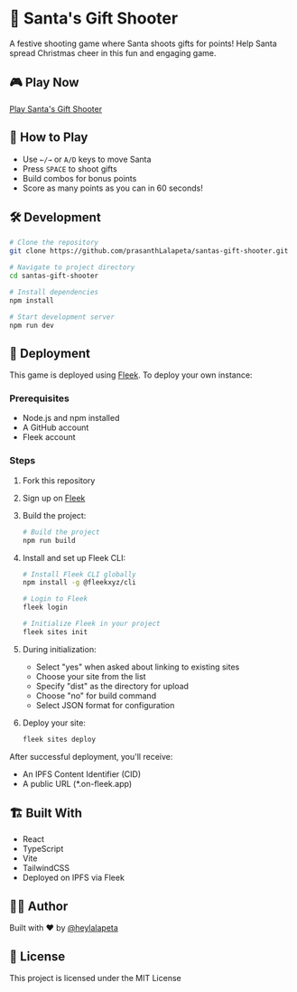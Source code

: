 # 🎅 Santa's Gift Shooter

A festive shooting game where Santa shoots gifts for points! Help Santa spread Christmas cheer in this fun and engaging game.

## 🎮 Play Now

[Play Santa's Gift Shooter](https://santas-gift-shooter.on-fleek.app/)

## 🎯 How to Play

- Use `←/→` or `A/D` keys to move Santa
- Press `SPACE` to shoot gifts
- Build combos for bonus points
- Score as many points as you can in 60 seconds!

## 🛠️ Development

```bash
# Clone the repository
git clone https://github.com/prasanthLalapeta/santas-gift-shooter.git

# Navigate to project directory
cd santas-gift-shooter

# Install dependencies
npm install

# Start development server
npm run dev
```

## 🚀 Deployment

This game is deployed using [Fleek](https://fleek.xyz/). To deploy your own instance:

### Prerequisites
- Node.js and npm installed
- A GitHub account
- Fleek account

### Steps

1. Fork this repository
2. Sign up on [Fleek](https://fleek.xyz/)
3. Build the project:
    ```bash
    # Build the project
    npm run build
    ```

4. Install and set up Fleek CLI:
    ```bash
    # Install Fleek CLI globally
    npm install -g @fleekxyz/cli

    # Login to Fleek
    fleek login

    # Initialize Fleek in your project
    fleek sites init
    ```

5. During initialization:
    - Select "yes" when asked about linking to existing sites
    - Choose your site from the list
    - Specify "dist" as the directory for upload
    - Choose "no" for build command
    - Select JSON format for configuration

6. Deploy your site:
    ```bash
    fleek sites deploy
    ```

After successful deployment, you'll receive:
- An IPFS Content Identifier (CID)
- A public URL (*.on-fleek.app)

## 🏗️ Built With

- React
- TypeScript
- Vite
- TailwindCSS
- Deployed on IPFS via Fleek

## 👨‍💻 Author

Built with ❤️ by [@heylalapeta](https://x.com/heylalapeta)

## 📄 License

This project is licensed under the MIT License
